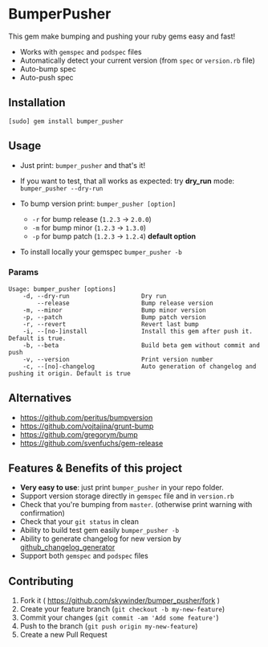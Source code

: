 # BumperPusher

This gem make bumping and pushing your ruby gems easy and fast!

- Works with `gemspec` and `podspec` files
- Automatically detect your current version (from `spec` or `version.rb` file)
- Auto-bump spec
- Auto-push spec

## Installation
	[sudo] gem install bumper_pusher

## Usage
- Just print: `bumper_pusher` and that's it!
- If you want to test, that all works as expected: try **dry_run** mode: `bumper_pusher --dry-run` 
- To bump version print: `bumper_pusher [option]`
	-  `-r` for bump release (`1.2.3` -> `2.0.0`)
	- `-m` for bump minor (`1.2.3` -> `1.3.0`)
	- `-p` for bump patch (`1.2.3` -> `1.2.4`) **default option**
	
- To install locally your gemspec `bumper_pusher -b`

### Params
	Usage: bumper_pusher [options]
	    -d, --dry-run                    Dry run
	        --release                    Bump release version
	    -m, --minor                      Bump minor version
	    -p, --patch                      Bump patch version
	    -r, --revert                     Revert last bump
	    -i, --[no-]install               Install this gem after push it. Default is true.
	    -b, --beta                       Build beta gem without commit and push
	    -v, --version                    Print version number
	    -c, --[no]-changelog             Auto generation of changelog and pushing it origin. Default is true

## Alternatives
- https://github.com/peritus/bumpversion
- https://github.com/vojtajina/grunt-bump
- https://github.com/gregorym/bump
- https://github.com/svenfuchs/gem-release

## Features & Benefits of this project

- **Very easy to use**: just print `bumper_pusher` in your repo folder.
- Support version storage directly in `gemspec` file and in `version.rb`
- Check that you're bumping from `master`. (otherwise print warning with confirmation)
- Check that your `git status` in clean
- Ability to build test gem easily  `bumper_pusher -b`
- Ability to generate changelog for new version by [github_changelog_generator](https://github.com/skywinder/Github-Changelog-Generator)
- Support both `gemspec` and `podspec` files

## Contributing

1. Fork it ( https://github.com/skywinder/bumper_pusher/fork )
2. Create your feature branch (`git checkout -b my-new-feature`)
3. Commit your changes (`git commit -am 'Add some feature'`)
4. Push to the branch (`git push origin my-new-feature`)
5. Create a new Pull Request
